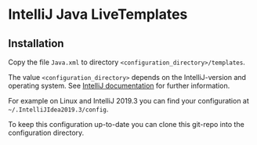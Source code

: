 # IntelliJ Java LiveTemplates

## Installation

Copy the file `Java.xml` to directory `<configuration_directory>/templates`.

The value `<configuration_directory>` depends on the IntelliJ-version and operating system. See [IntelliJ documentation](https://www.jetbrains.com/help/idea/tuning-the-ide.html#config-directory) for further information.

For example on Linux and IntelliJ 2019.3 you can find your configuration at `~/.IntelliJIdea2019.3/config`.

To keep this configuration up-to-date you can clone this git-repo into the configuration directory.
